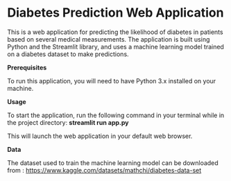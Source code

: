 # Diabetes Prediction Web Application
This is a web application for predicting the likelihood of diabetes in patients based on several medical measurements. The application is built using Python and the Streamlit library, and uses a machine learning model trained on a diabetes dataset to make predictions.


**Prerequisites**

To run this application, you will need to have Python 3.x installed on your machine.

**Usage**

To start the application, run the following command in your terminal while in the project directory: **streamlit run app.py** 

This will launch the web application in your default web browser.

**Data**

The dataset used to train the machine learning model can be downloaded from : https://www.kaggle.com/datasets/mathchi/diabetes-data-set

